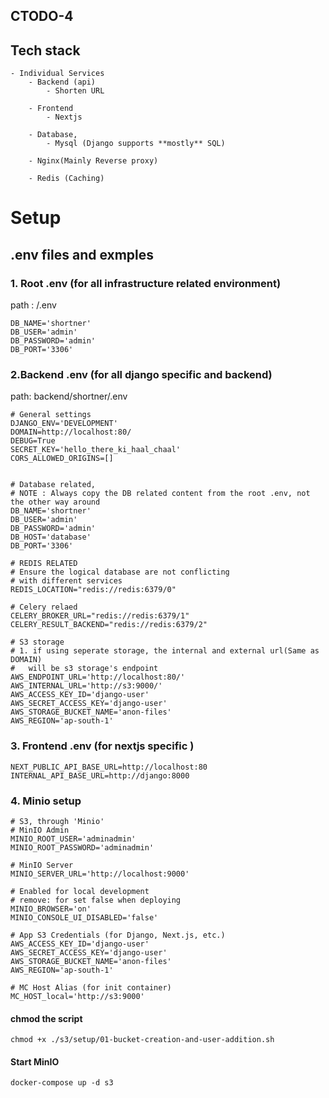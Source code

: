## CTODO-4

## Tech stack  
    - Individual Services
        - Backend (api)
            - Shorten URL
            
        - Frontend
            - Nextjs
        
        - Database,
            - Mysql (Django supports **mostly** SQL)       
        
        - Nginx(Mainly Reverse proxy)

        - Redis (Caching)
            


# Setup

## .env files and exmples
### 1. Root .env (for all infrastructure related environment)
path : /.env
```
DB_NAME='shortner'
DB_USER='admin'
DB_PASSWORD='admin'
DB_PORT='3306'
```

### 2.Backend .env (for all django specific and backend)
path: backend/shortner/.env
```
# General settings
DJANGO_ENV='DEVELOPMENT'
DOMAIN=http://localhost:80/
DEBUG=True
SECRET_KEY='hello_there_ki_haal_chaal'
CORS_ALLOWED_ORIGINS=[]


# Database related,
# NOTE : Always copy the DB related content from the root .env, not the other way around
DB_NAME='shortner'
DB_USER='admin'
DB_PASSWORD='admin'
DB_HOST='database'
DB_PORT='3306'

# REDIS RELATED
# Ensure the logical database are not conflicting 
# with different services
REDIS_LOCATION="redis://redis:6379/0"

# Celery relaed
CELERY_BROKER_URL="redis://redis:6379/1"
CELERY_RESULT_BACKEND="redis://redis:6379/2"

# S3 storage
# 1. if using seperate storage, the internal and external url(Same as DOMAIN) 
# 	will be s3 storage's endpoint  
AWS_ENDPOINT_URL='http://localhost:80/'
AWS_INTERNAL_URL='http://s3:9000/'
AWS_ACCESS_KEY_ID='django-user'
AWS_SECRET_ACCESS_KEY='django-user'
AWS_STORAGE_BUCKET_NAME='anon-files'
AWS_REGION='ap-south-1'
```

### 3. Frontend .env (for nextjs specific )
```
NEXT_PUBLIC_API_BASE_URL=http://localhost:80
INTERNAL_API_BASE_URL=http://django:8000
```

### 4. Minio setup
```env(same as the root env)
# S3, through 'Minio'
# MinIO Admin
MINIO_ROOT_USER='adminadmin'
MINIO_ROOT_PASSWORD='adminadmin'

# MinIO Server
MINIO_SERVER_URL='http://localhost:9000'

# Enabled for local development
# remove: for set false when deploying
MINIO_BROWSER='on'
MINIO_CONSOLE_UI_DISABLED='false'

# App S3 Credentials (for Django, Next.js, etc.)
AWS_ACCESS_KEY_ID='django-user'
AWS_SECRET_ACCESS_KEY='django-user'
AWS_STORAGE_BUCKET_NAME='anon-files'
AWS_REGION='ap-south-1'

# MC Host Alias (for init container)
MC_HOST_local='http://s3:9000'

```
#### chmod the script
```
chmod +x ./s3/setup/01-bucket-creation-and-user-addition.sh
```
#### Start MinIO
```
docker-compose up -d s3
```
